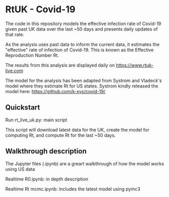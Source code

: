 # RtUK - Covid-19

The code in this repository models the effective infection rate of Covid-19 
given past UK data over the last ~50 days and presents daily updates of that rate.

As the analysis uses past data to inform the current data, it estimates the "effective"
rate of infection of Covid-19. This is known as the Effective Reproduction Number Rt.

The results from this analysis are displayed daily on https://www.rtuk-live.com

The model for the analysis has been adapted from Systrom and Vladeck's model where they estimate Rt for US states. 
Systrom kindly released the model here: https://github.com/k-sys/covid-19/


## Quickstart
Run rt_live_uk.py: main script

This script will download latest data for the UK, create the model for computing Rt, and compute Rt for the last ~50 days. 


## Walkthrough description
The Jupyter files (.ipynb) are a greart walkthrough of how the model works using US data

Realtime R0.ipynb: in depth description

Realtime Rt mcmc.ipynb: includes the latest model using pymc3
